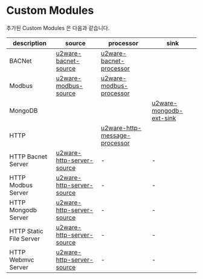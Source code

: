 # Custom Modules

추가된 Custom Modules 은 다음과 같습니다.

|description|source|processor|sink|
|------------------------|------|---------|----|
|BACNet                  |[u2ware-bacnet-source](spring-xd-u2ware-bacnet-source/)|[u2ware-bacnet-processor](spring-xd-u2ware-bacnet-processor/)||
|Modbus                  |[u2ware-modbus-source](spring-xd-u2ware-modbus-source/)|[u2ware-modbus-processor](spring-xd-u2ware-modbus-processor)||
|MongoDB                 | | |[u2ware-mongodb-ext-sink](spring-xd-u2ware-mongodb-ext-sink/)|
|HTTP                    | |[u2ware-http-message-processor](spring-xd-u2ware-http-message-processor/)| |
|HTTP Bacnet Server      |[u2ware-http-server-source](spring-xd-u2ware-http-server-source/)|-|-|
|HTTP Modbus Server      |[u2ware-http-server-source](spring-xd-u2ware-http-server-source/)|-|-|
|HTTP Mongodb Server     |[u2ware-http-server-source](spring-xd-u2ware-http-server-source/)|-|-|
|HTTP Static File Server |[u2ware-http-server-source](spring-xd-u2ware-http-server-source/)|-|-|
|HTTP Webmvc Server      |[u2ware-http-server-source](spring-xd-u2ware-http-server-source/)|-|-|


